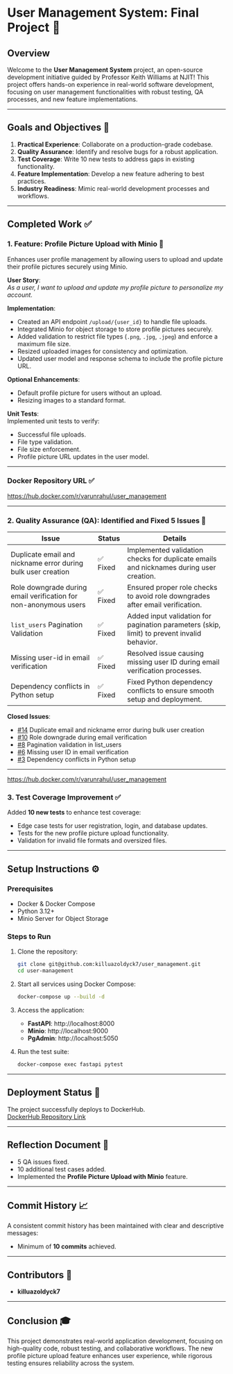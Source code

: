 # User Management System: Final Project 🚀

## Overview
Welcome to the **User Management System** project, an open-source development initiative guided by Professor Keith Williams at NJIT! This project offers hands-on experience in real-world software development, focusing on user management functionalities with robust testing, QA processes, and new feature implementations.

---

## Goals and Objectives 🎯
1. **Practical Experience**: Collaborate on a production-grade codebase.
2. **Quality Assurance**: Identify and resolve bugs for a robust application.
3. **Test Coverage**: Write 10 new tests to address gaps in existing functionality.
4. **Feature Implementation**: Develop a new feature adhering to best practices.
5. **Industry Readiness**: Mimic real-world development processes and workflows.

---

## Completed Work ✅

### 1. **Feature: Profile Picture Upload with Minio** 🌄  
Enhances user profile management by allowing users to upload and update their profile pictures securely using Minio.

**User Story**:  
_As a user, I want to upload and update my profile picture to personalize my account._

**Implementation**:  
- Created an API endpoint `/upload/{user_id}` to handle file uploads.
- Integrated Minio for object storage to store profile pictures securely.
- Added validation to restrict file types (`.png`, `.jpg`, `.jpeg`) and enforce a maximum file size.
- Resized uploaded images for consistency and optimization.
- Updated user model and response schema to include the profile picture URL.

**Optional Enhancements**:
- Default profile picture for users without an upload.
- Resizing images to a standard format.

**Unit Tests**:  
Implemented unit tests to verify:
- Successful file uploads.
- File type validation.
- File size enforcement.
- Profile picture URL updates in the user model.

---

### **Docker Repository URL** ✅  
https://hub.docker.com/r/varunrahul/user_management

---

### 2. **Quality Assurance (QA): Identified and Fixed 5 Issues** 🐞  
| **Issue**                       | **Status** | **Details**                                                                                     |
|---------------------------------|------------|-------------------------------------------------------------------------------------------------|
| Duplicate email and nickname error during bulk user creation | ✅ Fixed   | Implemented validation checks for duplicate emails and nicknames during user creation.          |
| Role downgrade during email verification for non-anonymous users | ✅ Fixed   | Ensured proper role checks to avoid role downgrades after email verification.                   |
| `list_users` Pagination Validation | ✅ Fixed   | Added input validation for pagination parameters (skip, limit) to prevent invalid behavior.     |
| Missing user-id in email verification | ✅ Fixed   | Resolved issue causing missing user ID during email verification processes.                    |
| Dependency conflicts in Python setup | ✅ Fixed   | Fixed Python dependency conflicts to ensure smooth setup and deployment.                       |

**Closed Issues**:  
- [#14](#) Duplicate email and nickname error during bulk user creation  
- [#10](#) Role downgrade during email verification  
- [#8](#) Pagination validation in list_users  
- [#6](#) Missing user ID in email verification  
- [#3](#) Dependency conflicts in Python setup  

---
https://hub.docker.com/r/varunrahul/user_management

### 3. **Test Coverage Improvement** ✅  
Added **10 new tests** to enhance test coverage:
- Edge case tests for user registration, login, and database updates.
- Tests for the new profile picture upload functionality.
- Validation for invalid file formats and oversized files.

---

## Setup Instructions ⚙️

### Prerequisites  
- Docker & Docker Compose  
- Python 3.12+  
- Minio Server for Object Storage  

### Steps to Run  
1. Clone the repository:  
   ```bash
   git clone git@github.com:killuazoldyck7/user_management.git
   cd user-management
   ```

2. Start all services using Docker Compose:  
   ```bash
   docker-compose up --build -d
   ```

3. Access the application:  
   - **FastAPI**: http://localhost:8000  
   - **Minio**: http://localhost:9000  
   - **PgAdmin**: http://localhost:5050  

4. Run the test suite:  
   ```bash
   docker-compose exec fastapi pytest
   ```

---

## Deployment Status 🚢
The project successfully deploys to DockerHub.  
[DockerHub Repository Link]([https://hub.docker.com/repository/your-link](https://hub.docker.com/r/varunrahul/user_management))

---

## Reflection Document 📄  
- 5 QA issues fixed.  
- 10 additional test cases added.  
- Implemented the **Profile Picture Upload with Minio** feature.  

---

## Commit History 📈  
A consistent commit history has been maintained with clear and descriptive messages:  
- Minimum of **10 commits** achieved.  

---

## Contributors 🤝  
- **killuazoldyck7**  

---

## Conclusion 🎓  
This project demonstrates real-world application development, focusing on high-quality code, robust testing, and collaborative workflows. The new profile picture upload feature enhances user experience, while rigorous testing ensures reliability across the system.  

